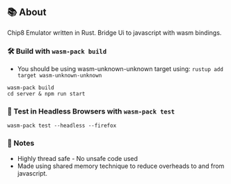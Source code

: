 ## 📚 About

Chip8 Emulator written in Rust. Bridge Ui to javascript with wasm bindings.

### 🛠️ Build with `wasm-pack build`

+ You should be using wasm-unknown-unknown target using: `rustup add target wasm-unknown-unknown`

```
wasm-pack build
cd server & npm run start
```

### 🔬 Test in Headless Browsers with `wasm-pack test`

```
wasm-pack test --headless --firefox
```

### 📒 Notes

+ Highly thread safe -  No unsafe code used
+ Made using shared memory technique to reduce overheads to and from javascript.

